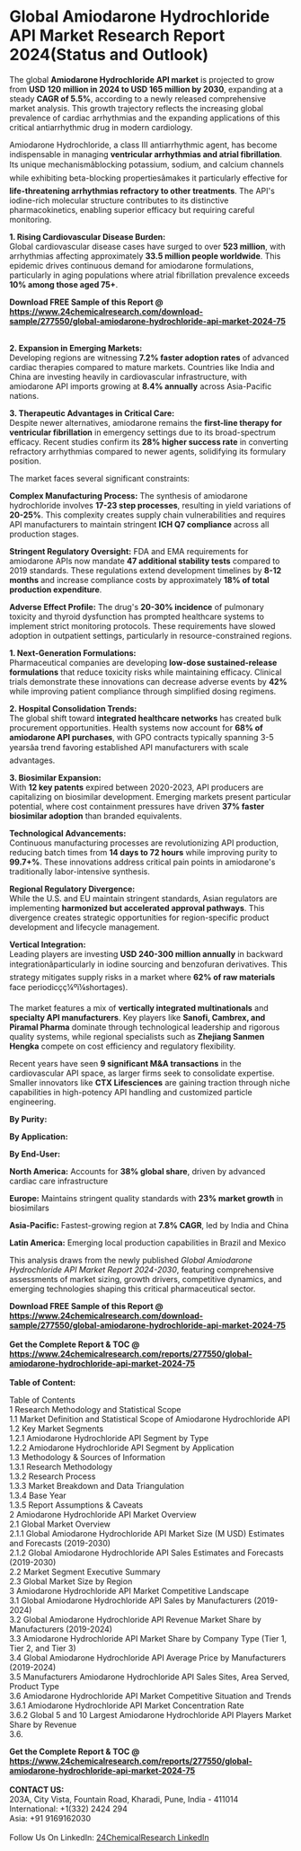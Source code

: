 <h1>Global Amiodarone Hydrochloride API Market Research Report 2024(Status and Outlook)</h1><p>The global <strong>Amiodarone Hydrochloride API market</strong> is projected to grow from <strong>USD 120 million in 2024 to USD 165 million by 2030</strong>, expanding at a steady <strong>CAGR of 5.5%</strong>, according to a newly released comprehensive market analysis. This growth trajectory reflects the increasing global prevalence of cardiac arrhythmias and the expanding applications of this critical antiarrhythmic drug in modern cardiology.</p><p>Amiodarone Hydrochloride, a class III antiarrhythmic agent, has become indispensable in managing <strong>ventricular arrhythmias and atrial fibrillation</strong>. Its unique mechanismâblocking potassium, sodium, and calcium channels while exhibiting beta-blocking propertiesâmakes it particularly effective for <strong>life-threatening arrhythmias refractory to other treatments</strong>. The API's iodine-rich molecular structure contributes to its distinctive pharmacokinetics, enabling superior efficacy but requiring careful monitoring.</p><p><strong>1. Rising Cardiovascular Disease Burden:</strong><br>
Global cardiovascular disease cases have surged to over <strong>523 million</strong>, with arrhythmias affecting approximately <strong>33.5 million people worldwide</strong>. This epidemic drives continuous demand for amiodarone formulations, particularly in aging populations where atrial fibrillation prevalence exceeds <strong>10% among those aged 75+</strong>.</p><div><b>Download FREE Sample of this Report @ 
            <a href="https://www.24chemicalresearch.com/download-sample/277550/global-amiodarone-hydrochloride-api-market-2024-75">
            https://www.24chemicalresearch.com/download-sample/277550/global-amiodarone-hydrochloride-api-market-2024-75</a></b></div><br><p><strong>2. Expansion in Emerging Markets:</strong><br>
Developing regions are witnessing <strong>7.2% faster adoption rates</strong> of advanced cardiac therapies compared to mature markets. Countries like India and China are investing heavily in cardiovascular infrastructure, with amiodarone API imports growing at <strong>8.4% annually</strong> across Asia-Pacific nations.</p><p><strong>3. Therapeutic Advantages in Critical Care:</strong><br>
Despite newer alternatives, amiodarone remains the <strong>first-line therapy for ventricular fibrillation</strong> in emergency settings due to its broad-spectrum efficacy. Recent studies confirm its <strong>28% higher success rate</strong> in converting refractory arrhythmias compared to newer agents, solidifying its formulary position.</p><p>The market faces several significant constraints:</p><p><strong>Complex Manufacturing Process:</strong> The synthesis of amiodarone hydrochloride involves <strong>17-23 step processes</strong>, resulting in yield variations of <strong>20-25%</strong>. This complexity creates supply chain vulnerabilities and requires API manufacturers to maintain stringent <strong>ICH Q7 compliance</strong> across all production stages.</p><p><strong>Stringent Regulatory Oversight:</strong> FDA and EMA requirements for amiodarone APIs now mandate <strong>47 additional stability tests</strong> compared to 2019 standards. These regulations extend development timelines by <strong>8-12 months</strong> and increase compliance costs by approximately <strong>18% of total production expenditure</strong>.</p><p><strong>Adverse Effect Profile:</strong> The drug's <strong>20-30% incidence</strong> of pulmonary toxicity and thyroid dysfunction has prompted healthcare systems to implement strict monitoring protocols. These requirements have slowed adoption in outpatient settings, particularly in resource-constrained regions.</p><p><strong>1. Next-Generation Formulations:</strong><br>
Pharmaceutical companies are developing <strong>low-dose sustained-release formulations</strong> that reduce toxicity risks while maintaining efficacy. Clinical trials demonstrate these innovations can decrease adverse events by <strong>42%</strong> while improving patient compliance through simplified dosing regimens.</p><p><strong>2. Hospital Consolidation Trends:</strong><br>
The global shift toward <strong>integrated healthcare networks</strong> has created bulk procurement opportunities. Health systems now account for <strong>68% of amiodarone API purchases</strong>, with GPO contracts typically spanning 3-5 yearsâa trend favoring established API manufacturers with scale advantages.</p><p><strong>3. Biosimilar Expansion:</strong><br>
With <strong>12 key patents</strong> expired between 2020-2023, API producers are capitalizing on biosimilar development. Emerging markets present particular potential, where cost containment pressures have driven <strong>37% faster biosimilar adoption</strong> than branded equivalents.</p><p><strong>Technological Advancements:</strong><br>
	Continuous manufacturing processes are revolutionizing API production, reducing batch times from <strong>14 days to 72 hours</strong> while improving purity to <strong>99.7+%</strong>. These innovations address critical pain points in amiodarone's traditionally labor-intensive synthesis. </p><p><strong>Regional Regulatory Divergence:</strong><br>
	While the U.S. and EU maintain stringent standards, Asian regulators are implementing <strong>harmonized but accelerated approval pathways</strong>. This divergence creates strategic opportunities for region-specific product development and lifecycle management.</p><p><strong>Vertical Integration:</strong><br>
	Leading players are investing <strong>USD 240-300 million annually</strong> in backward integrationâparticularly in iodine sourcing and benzofuran derivatives. This strategy mitigates supply risks in a market where <strong>62% of raw materials</strong> face periodicç­ç¼ºï¼shortages).</p><p>The market features a mix of <strong>vertically integrated multinationals</strong> and <strong>specialty API manufacturers</strong>. Key players like <strong>Sanofi, Cambrex, and Piramal Pharma</strong> dominate through technological leadership and rigorous quality systems, while regional specialists such as <strong>Zhejiang Sanmen Hengka</strong> compete on cost efficiency and regulatory flexibility.</p><p>Recent years have seen <strong>9 significant M&amp;A transactions</strong> in the cardiovascular API space, as larger firms seek to consolidate expertise. Smaller innovators like <strong>CTX Lifesciences</strong> are gaining traction through niche capabilities in high-potency API handling and customized particle engineering.</p><p><strong>By Purity:</strong></p><p><strong>By Application:</strong></p><p><strong>By End-User:</strong></p><p><strong>North America:</strong> Accounts for <strong>38% global share</strong>, driven by advanced cardiac care infrastructure</p><p><strong>Europe:</strong> Maintains stringent quality standards with <strong>23% market growth</strong> in biosimilars</p><p><strong>Asia-Pacific:</strong> Fastest-growing region at <strong>7.8% CAGR</strong>, led by India and China</p><p><strong>Latin America:</strong> Emerging local production capabilities in Brazil and Mexico</p><p>This analysis draws from the newly published <em>Global Amiodarone Hydrochloride API Market Report 2024-2030</em>, featuring comprehensive assessments of market sizing, growth drivers, competitive dynamics, and emerging technologies shaping this critical pharmaceutical sector.</p><div><b>Download FREE Sample of this Report @ 
            <a href="https://www.24chemicalresearch.com/download-sample/277550/global-amiodarone-hydrochloride-api-market-2024-75">
            https://www.24chemicalresearch.com/download-sample/277550/global-amiodarone-hydrochloride-api-market-2024-75</a></b></div><br><div><b>Get the Complete Report & TOC @ 
            <a href="https://www.24chemicalresearch.com/reports/277550/global-amiodarone-hydrochloride-api-market-2024-75">
            https://www.24chemicalresearch.com/reports/277550/global-amiodarone-hydrochloride-api-market-2024-75</a></b></div><br>
            <b>Table of Content:</b><p>Table of Contents<br />
1 Research Methodology and Statistical Scope<br />
1.1 Market Definition and Statistical Scope of Amiodarone Hydrochloride API<br />
1.2 Key Market Segments<br />
1.2.1 Amiodarone Hydrochloride API Segment by Type<br />
1.2.2 Amiodarone Hydrochloride API Segment by Application<br />
1.3 Methodology & Sources of Information<br />
1.3.1 Research Methodology<br />
1.3.2 Research Process<br />
1.3.3 Market Breakdown and Data Triangulation<br />
1.3.4 Base Year<br />
1.3.5 Report Assumptions & Caveats<br />
2 Amiodarone Hydrochloride API Market Overview<br />
2.1 Global Market Overview<br />
2.1.1 Global Amiodarone Hydrochloride API Market Size (M USD) Estimates and Forecasts (2019-2030)<br />
2.1.2 Global Amiodarone Hydrochloride API Sales Estimates and Forecasts (2019-2030)<br />
2.2 Market Segment Executive Summary<br />
2.3 Global Market Size by Region<br />
3 Amiodarone Hydrochloride API Market Competitive Landscape<br />
3.1 Global Amiodarone Hydrochloride API Sales by Manufacturers (2019-2024)<br />
3.2 Global Amiodarone Hydrochloride API Revenue Market Share by Manufacturers (2019-2024)<br />
3.3 Amiodarone Hydrochloride API Market Share by Company Type (Tier 1, Tier 2, and Tier 3)<br />
3.4 Global Amiodarone Hydrochloride API Average Price by Manufacturers (2019-2024)<br />
3.5 Manufacturers Amiodarone Hydrochloride API Sales Sites, Area Served, Product Type<br />
3.6 Amiodarone Hydrochloride API Market Competitive Situation and Trends<br />
3.6.1 Amiodarone Hydrochloride API Market Concentration Rate<br />
3.6.2 Global 5 and 10 Largest Amiodarone Hydrochloride API Players Market Share by Revenue<br />
3.6.</p><div><b>Get the Complete Report & TOC @ 
            <a href="https://www.24chemicalresearch.com/reports/277550/global-amiodarone-hydrochloride-api-market-2024-75">
            https://www.24chemicalresearch.com/reports/277550/global-amiodarone-hydrochloride-api-market-2024-75</a></b></div><br><b>CONTACT US:</b><br>
            203A, City Vista, Fountain Road, Kharadi, Pune, India - 411014<br>
            International: +1(332) 2424 294<br>
            Asia: +91 9169162030 <br><br>
            Follow Us On LinkedIn: <a href="https://www.linkedin.com/company/24chemicalresearch/">24ChemicalResearch LinkedIn</a>